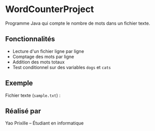 # WordCounterProject

Programme Java qui compte le nombre de mots dans un fichier texte.

## Fonctionnalités

- Lecture d'un fichier ligne par ligne
- Comptage des mots par ligne
- Addition des mots totaux
- Test conditionnel sur des variables `dogs` et `cats`

## Exemple

Fichier texte (`sample.txt`) :


## Réalisé par

Yao Prixille – Étudiant en informatique
